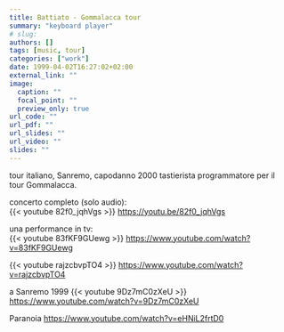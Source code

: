 ```yaml
---
title: Battiato - Gommalacca tour
summary: "keyboard player"
# slug: 
authors: []
tags: [music, tour]
categories: ["work"]
date: 1999-04-02T16:27:02+02:00
external_link: ""
image:
  caption: ""
  focal_point: ""
  preview_only: true
url_code: ""
url_pdf: ""
url_slides: ""
url_video: ""
slides: ""
---
```


tour italiano, Sanremo, capodanno 2000
tastierista programmatore per il tour Gommalacca.

concerto completo (solo audio):  
{{< youtube 82f0_jqhVgs >}}
https://youtu.be/82f0_jqhVgs

una performance in tv:  
{{< youtube 83fKF9GUewg >}}
https://www.youtube.com/watch?v=83fKF9GUewg

{{< youtube rajzcbvpTO4 >}}
https://www.youtube.com/watch?v=rajzcbvpTO4

a Sanremo 1999
{{< youtube 9Dz7mC0zXeU >}}
https://www.youtube.com/watch?v=9Dz7mC0zXeU

Paranoia
https://www.youtube.com/watch?v=eHNiL2frtD0

